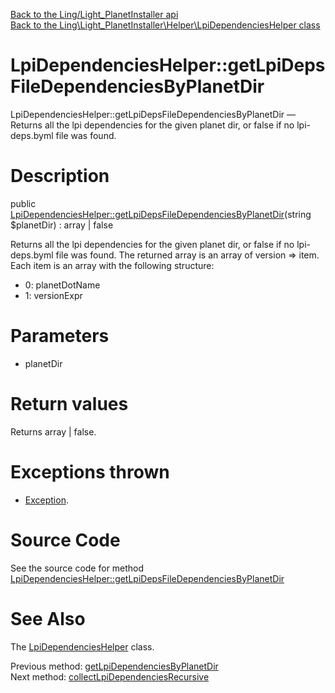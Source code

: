 [Back to the Ling/Light_PlanetInstaller api](https://github.com/lingtalfi/Light_PlanetInstaller/blob/master/doc/api/Ling/Light_PlanetInstaller.md)<br>
[Back to the Ling\Light_PlanetInstaller\Helper\LpiDependenciesHelper class](https://github.com/lingtalfi/Light_PlanetInstaller/blob/master/doc/api/Ling/Light_PlanetInstaller/Helper/LpiDependenciesHelper.md)


LpiDependenciesHelper::getLpiDepsFileDependenciesByPlanetDir
================



LpiDependenciesHelper::getLpiDepsFileDependenciesByPlanetDir — Returns all the lpi dependencies for the given planet dir, or false if no lpi-deps.byml file was found.




Description
================


public [LpiDependenciesHelper::getLpiDepsFileDependenciesByPlanetDir](https://github.com/lingtalfi/Light_PlanetInstaller/blob/master/doc/api/Ling/Light_PlanetInstaller/Helper/LpiDependenciesHelper/getLpiDepsFileDependenciesByPlanetDir.md)(string $planetDir) : array | false




Returns all the lpi dependencies for the given planet dir, or false if no lpi-deps.byml file was found.
The returned array is an array of version => item.
Each item is an array with the following structure:

- 0: planetDotName
- 1: versionExpr




Parameters
================


- planetDir

    


Return values
================

Returns array | false.


Exceptions thrown
================

- [Exception](http://php.net/manual/en/class.exception.php).&nbsp;







Source Code
===========
See the source code for method [LpiDependenciesHelper::getLpiDepsFileDependenciesByPlanetDir](https://github.com/lingtalfi/Light_PlanetInstaller/blob/master/Helper/LpiDependenciesHelper.php#L111-L138)


See Also
================

The [LpiDependenciesHelper](https://github.com/lingtalfi/Light_PlanetInstaller/blob/master/doc/api/Ling/Light_PlanetInstaller/Helper/LpiDependenciesHelper.md) class.

Previous method: [getLpiDependenciesByPlanetDir](https://github.com/lingtalfi/Light_PlanetInstaller/blob/master/doc/api/Ling/Light_PlanetInstaller/Helper/LpiDependenciesHelper/getLpiDependenciesByPlanetDir.md)<br>Next method: [collectLpiDependenciesRecursive](https://github.com/lingtalfi/Light_PlanetInstaller/blob/master/doc/api/Ling/Light_PlanetInstaller/Helper/LpiDependenciesHelper/collectLpiDependenciesRecursive.md)<br>

